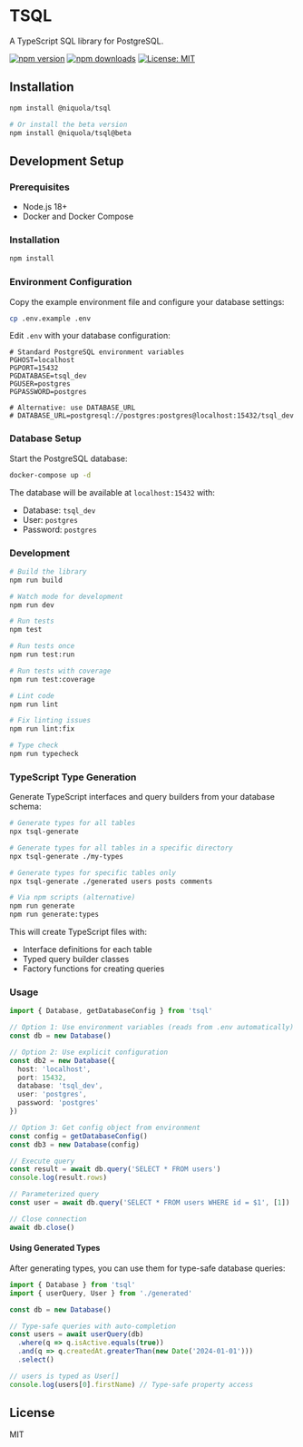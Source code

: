 # TSQL

A TypeScript SQL library for PostgreSQL.

[![npm version](https://badge.fury.io/js/@niquola/tsql.svg)](https://badge.fury.io/js/@niquola/tsql)
[![npm downloads](https://img.shields.io/npm/dm/@niquola/tsql.svg)](https://www.npmjs.com/package/@niquola/tsql)
[![License: MIT](https://img.shields.io/badge/License-MIT-yellow.svg)](https://opensource.org/licenses/MIT)

## Installation

```bash
npm install @niquola/tsql

# Or install the beta version
npm install @niquola/tsql@beta
```

## Development Setup

### Prerequisites

- Node.js 18+
- Docker and Docker Compose

### Installation

```bash
npm install
```

### Environment Configuration

Copy the example environment file and configure your database settings:

```bash
cp .env.example .env
```

Edit `.env` with your database configuration:

```env
# Standard PostgreSQL environment variables
PGHOST=localhost
PGPORT=15432
PGDATABASE=tsql_dev
PGUSER=postgres
PGPASSWORD=postgres

# Alternative: use DATABASE_URL
# DATABASE_URL=postgresql://postgres:postgres@localhost:15432/tsql_dev
```

### Database Setup

Start the PostgreSQL database:

```bash
docker-compose up -d
```

The database will be available at `localhost:15432` with:
- Database: `tsql_dev`
- User: `postgres`
- Password: `postgres`

### Development

```bash
# Build the library
npm run build

# Watch mode for development
npm run dev

# Run tests
npm test

# Run tests once
npm run test:run

# Run tests with coverage
npm run test:coverage

# Lint code
npm run lint

# Fix linting issues
npm run lint:fix

# Type check
npm run typecheck
```

### TypeScript Type Generation

Generate TypeScript interfaces and query builders from your database schema:

```bash
# Generate types for all tables
npx tsql-generate

# Generate types for all tables in a specific directory
npx tsql-generate ./my-types

# Generate types for specific tables only
npx tsql-generate ./generated users posts comments

# Via npm scripts (alternative)
npm run generate
npm run generate:types
```

This will create TypeScript files with:
- Interface definitions for each table
- Typed query builder classes
- Factory functions for creating queries

### Usage

```typescript
import { Database, getDatabaseConfig } from 'tsql'

// Option 1: Use environment variables (reads from .env automatically)
const db = new Database()

// Option 2: Use explicit configuration
const db2 = new Database({
  host: 'localhost',
  port: 15432,
  database: 'tsql_dev',
  user: 'postgres',
  password: 'postgres'
})

// Option 3: Get config object from environment
const config = getDatabaseConfig()
const db3 = new Database(config)

// Execute query
const result = await db.query('SELECT * FROM users')
console.log(result.rows)

// Parameterized query
const user = await db.query('SELECT * FROM users WHERE id = $1', [1])

// Close connection
await db.close()
```

#### Using Generated Types

After generating types, you can use them for type-safe database queries:

```typescript
import { Database } from 'tsql'
import { userQuery, User } from './generated'

const db = new Database()

// Type-safe queries with auto-completion
const users = await userQuery(db)
  .where(q => q.isActive.equals(true))
  .and(q => q.createdAt.greaterThan(new Date('2024-01-01')))
  .select()

// users is typed as User[]
console.log(users[0].firstName) // Type-safe property access
```

## License

MIT 